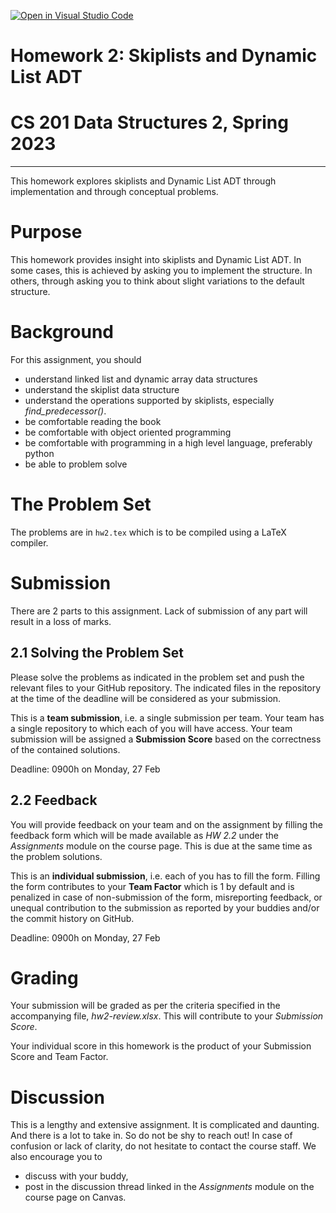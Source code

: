 [![Open in Visual Studio Code](https://classroom.github.com/assets/open-in-vscode-c66648af7eb3fe8bc4f294546bfd86ef473780cde1dea487d3c4ff354943c9ae.svg)](https://classroom.github.com/online_ide?assignment_repo_id=10096139&assignment_repo_type=AssignmentRepo)
# Homework 2: Skiplists and Dynamic List ADT
# CS 201 Data Structures 2, Spring 2023
-----

This homework explores skiplists and Dynamic List ADT through implementation and through conceptual problems.

# Purpose

This homework provides insight into skiplists and Dynamic List ADT. In some cases, this is achieved by asking you to implement the structure. In others, through asking you to think about slight variations to the default structure. 

# Background

For this assignment, you should
- understand linked list and dynamic array data structures
- understand the skiplist data structure 
- understand the operations supported by skiplists, especially *find_predecessor()*.
- be comfortable reading the book
- be comfortable with object oriented programming
- be comfortable with programming in a high level language, preferably python
- be able to problem solve

# The Problem Set

The problems are in `hw2.tex` which is to be compiled using a LaTeX compiler.

# Submission

There are 2 parts to this assignment. Lack of submission of any part will result in a loss of marks.

## 2.1 Solving the Problem Set

Please solve the problems as indicated in the problem set and push the relevant files to your GitHub repository. The indicated files in the repository at the time of the deadline will be considered as your submission. 

This is a __team submission__, i.e. a single submission per team. Your team has a single repository to which each of you will have access. Your team submission will be assigned a __Submission Score__ based on the correctness of the contained solutions.

Deadline: 0900h on Monday, 27 Feb

## 2.2 Feedback

You will provide feedback on your team and on the assignment by filling the feedback form which will be made available as _HW 2.2_ under the _Assignments_ module on the course page. This is due at the same time as the problem solutions.

This is an __individual submission__, i.e. each of you has to fill the form. Filling the form contributes to your __Team Factor__ which is 1 by default and is penalized in case of non-submission of the form,  misreporting feedback, or unequal contribution to the submission as reported by your buddies and/or the commit history on GitHub.

Deadline: 0900h on Monday, 27 Feb

# Grading

Your submission will be graded as per the criteria specified in the accompanying file, _hw2-review.xlsx_. This will contribute to your _Submission Score_.

Your individual score in this homework is the product of your Submission Score and Team Factor.

# Discussion

This is a lengthy and extensive assignment. It is complicated and daunting. And there is a lot to take in. So do not be shy to reach out! In case of confusion or lack of clarity, do not hesitate to contact the course staff. We also encourage you to

- discuss with your buddy,
- post in the discussion thread linked in the _Assignments_ module on the course page on Canvas.
